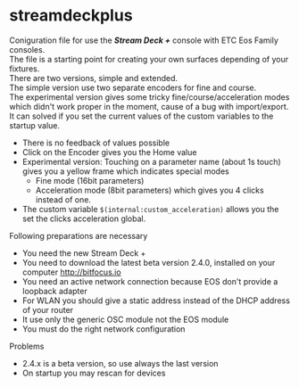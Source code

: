 # streamdeckplus
Coniguration file for use the ***Stream Deck +*** console with ETC Eos Family consoles.<br>
The file is a starting point for creating your own surfaces depending of your fixtures.<br>
There are two versions, simple and extended.<br>
The simple version use two separate encoders for fine and course.<br>
The experimental version gives some tricky fine/course/acceleration modes which didn't work proper in the moment,
cause of a bug with import/export. It can solved if you set the current values of the custom variables to the startup value.
- There is no feedback of values possible
- Click on the Encoder gives you the Home value
- Experimental version: Touching on a parameter name (about 1s touch) gives you a yellow frame which indicates special modes
  - Fine mode (16bit parameters)
  - Acceleration mode (8bit parameters) which gives you 4 clicks instead of one. 
- The custom variable ```$(internal:custom_acceleration)``` allows you the set the clicks acceleration global.

Following preparations are necessary
- You need the new Stream Deck +
- You need to download the latest beta version 2.4.0, installed on your computer http://bitfocus.io
- You need an active network connection because EOS don't provide a loopback adapter
- For WLAN you should give a static address instead of the DHCP address of your router
- It use only the generic OSC module not the EOS module
- You must do the right network configuration

Problems
- 2.4.x is a beta version, so use always the last version
- On startup you may rescan for devices
